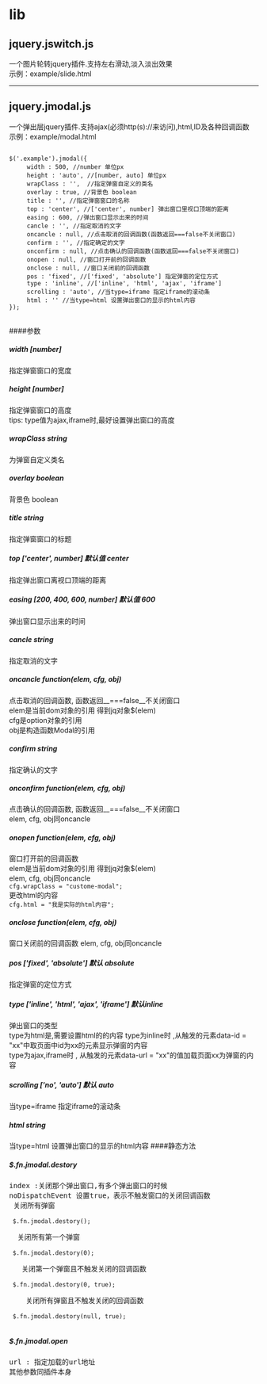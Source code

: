 # lib


## jquery.jswitch.js

一个图片轮转jquery插件.支持左右滑动,淡入淡出效果   
示例：example/slide.html

******

## jquery.jmodal.js

一个弹出层jquery插件.支持ajax(必须http(s)://来访问),html,ID及各种回调函数   
示例：example/modal.html

<pre>
<code>
$('.example').jmodal({
     width : 500, //number 单位px
     height : 'auto', //[number, auto] 单位px
     wrapClass : '',  //指定弹窗自定义的类名
     overlay : true, //背景色 boolean
     title : '', //指定弹窗窗口的名称
     top : 'center', //['center', number] 弹出窗口里视口顶端的距离
     easing : 600, //弹出窗口显示出来的时间
     cancle : '', //指定取消的文字
     oncancle : null, //点击取消的回调函数(函数返回===false不关闭窗口)
     confirm : '', //指定确定的文字
     onconfirm : null, //点击确认的回调函数(函数返回===false不关闭窗口)
     onopen : null, //窗口打开前的回调函数
     onclose : null, //窗口关闭前的回调函数
     pos : 'fixed', //['fixed', 'absolute'] 指定弹窗的定位方式
     type : 'inline', //['inline', 'html', 'ajax', 'iframe']
     scrolling : 'auto', //当type=iframe 指定iframe的滚动条
     html : '' //当type=html 设置弹出窗口的显示的html内容
});
</code>
</pre>
####参数
#####  width  [number]
指定弹窗窗口的宽度
#####  height [number]
指定弹窗窗口的高度  
tips: type值为ajax,iframe时,最好设置弹出窗口的高度
#####  wrapClass string
为弹窗自定义类名
#####  overlay boolean
背景色 boolean
#####  title string
指定弹窗窗口的标题
#####  top  ['center', number] 默认值 center
指定弹出窗口离视口顶端的距离
#####  easing  [200, 400, 600, number] 默认值 600
弹出窗口显示出来的时间
#####  cancle  string
指定取消的文字
#####  oncancle  function(elem, cfg, obj)
点击取消的回调函数, 函数返回__===false__不关闭窗口   
elem是当前dom对象的引用 得到jq对象$(elem)   
cfg是option对象的引用    
obj是构造函数Modal的引用   
#####  confirm  string
指定确认的文字
#####  onconfirm  function(elem, cfg, obj) 
点击确认的回调函数, 函数返回__===false__不关闭窗口   
elem, cfg, obj同oncancle
#####  onopen  function(elem, cfg, obj) 
窗口打开前的回调函数  
elem是当前dom对象的引用 得到jq对象$(elem)  
elem, cfg, obj同oncancle  
<code>cfg.wrapClass = "custome-modal";</code>  
更改html的内容  
<code>cfg.html = "我是实际的html内容";</code>  
#####  onclose  function(elem, cfg, obj) 
窗口关闭前的回调函数
elem, cfg, obj同oncancle
#####  pos  ['fixed', 'absolute'] 默认 absolute
指定弹窗的定位方式
#####  type  ['inline', 'html', 'ajax', 'iframe'] 默认inline
弹出窗口的类型  
type为html是,需要设置html的的内容
type为inline时 ,从触发的元素data-id = "xx"中取页面中id为xx的元素显示弹窗的内容  
type为ajax,iframe时 , 从触发的元素data-url = "xx"的值加载页面xx为弹窗的内容   
#####  scrolling  ['no', 'auto'] 默认 auto
当type=iframe 指定iframe的滚动条
#####  html  string 
当type=html 设置弹出窗口的显示的html内容
####静态方法
##### $.fn.jmodal.destory
<pre>
index :关闭那个弹出窗口,有多个弹出窗口的时候
noDispatchEvent 设置true，表示不触发窗口的关闭回调函数
 关闭所有弹窗
 <code>
 $.fn.jmodal.destory();
 </code>
  关闭所有第一个弹窗
 <code>
 $.fn.jmodal.destory(0);
 </code>
   关闭第一个弹窗且不触发关闭的回调函数
 <code>
 $.fn.jmodal.destory(0, true);
 </code>
    关闭所有弹窗且不触发关闭的回调函数
 <code>
 $.fn.jmodal.destory(null, true);
 </code>
</pre>
##### $.fn.jmodal.open
<pre>
url : 指定加载的url地址
其他参数同插件本身
</pre>
